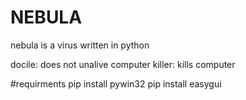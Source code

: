 # NEBULA
nebula is a virus written in python

docile: does not unalive computer
killer: kills computer

#requirments 
pip install pywin32
pip install easygui
